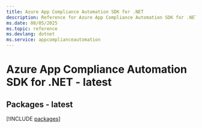 ```yaml
---
title: Azure App Compliance Automation SDK for .NET
description: Reference for Azure App Compliance Automation SDK for .NET
ms.date: 08/05/2025
ms.topic: reference
ms.devlang: dotnet
ms.service: appcomplianceautomation
---
```

# Azure App Compliance Automation SDK for .NET - latest
## Packages - latest
[!INCLUDE [packages](app-compliance-automation-index.md)]